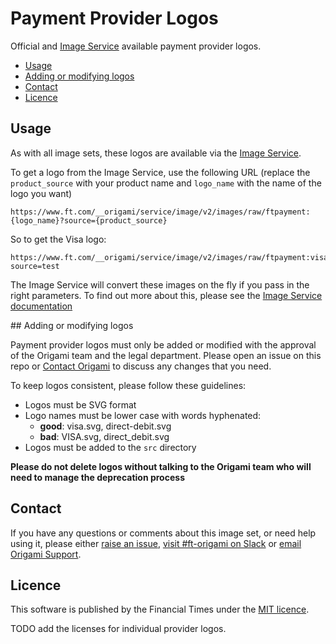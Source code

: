 
# Payment Provider Logos

Official and [Image Service] available payment provider logos.

  - [Usage](#usage)
  - [Adding or modifying logos](#adding-or-modifying-logos)
  - [Contact](#contact)
  - [Licence](#licence)


## Usage

As with all image sets, these logos are available via the [Image Service].

To get a logo from the Image Service, use the following URL (replace the `product_source` with your product name and `logo_name` with the name of the logo you want)

```
https://www.ft.com/__origami/service/image/v2/images/raw/ftpayment:{logo_name}?source={product_source}
```

So to get the Visa logo:

```
https://www.ft.com/__origami/service/image/v2/images/raw/ftpayment:visa?source=test
```

The Image Service will convert these images on the fly if you pass in the right parameters. To find out more about this, please see the [Image Service documentation]


## Adding or modifying logos

Payment provider logos must only be added or modified with the approval of the Origami team and the legal department. Please open an issue on this repo or [Contact Origami](#contact) to discuss any changes that you need.

To keep logos consistent, please follow these guidelines:

  - Logos must be SVG format
  - Logo names must be lower case with words hyphenated:
    - **good**: visa.svg, direct-debit.svg
    - **bad**: VISA.svg, direct_debit.svg
  - Logos must be added to the `src` directory

**Please do not delete logos without talking to the Origami team who will need to manage the deprecation process**


## Contact

If you have any questions or comments about this image set, or need help using it, please either [raise an issue][issues], [visit #ft-origami on Slack][slack] or [email Origami Support][email].


## Licence

This software is published by the Financial Times under the [MIT licence].

TODO add the licenses for individual provider logos.



[email]: mailto:origami-support@ft.com
[image service]: https://www.ft.com/__origami/service/image/v2
[image service documentation]: https://www.ft.com/__origami/service/image/v2/docs/api
[issues]: https://github.com/Financial-Times/origami-payment-images/issues
[mit licence]: http://opensource.org/licenses/MIT
[slack]: https://financialtimes.slack.com/messages/ft-origami/
